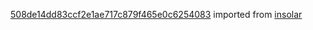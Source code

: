 [508de14dd83ccf2e1ae717c879f465e0c6254083](https://github.com/insolar/insolar/commit/508de14dd83ccf2e1ae717c879f465e0c6254083) imported from [insolar](https://github.com/insolar/insolar)
